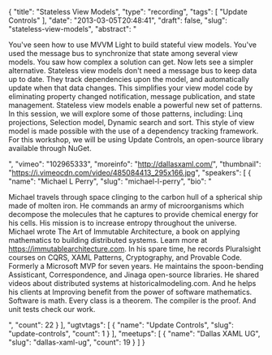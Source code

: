 {
  "title": "Stateless View Models",
  "type": "recording",
  "tags": [
    "Update Controls"
  ],
  "date": "2013-03-05T20:48:41",
  "draft": false,
  "slug": "stateless-view-models",
  "abstract": "<p>You've seen how to use MVVM Light to build stateful view models. You've used the message bus to synchronize that state among several view models. You saw how complex a solution can get. Now lets see a simpler alternative. Stateless view models don't need a message bus to keep data up to date. They track dependencies upon the model, and automatically update when that data changes. This simplifies your view model code by eliminating property changed notification, message publication, and state management. Stateless view models enable a powerful new set of patterns. In this session, we will explore some of those patterns, including: Linq projections, Selection model, Dynamic search and sort. This style of view model is made possible with the use of a dependency tracking framework. For this workshop, we will be using Update Controls, an open-source library available through NuGet.</p>",
  "vimeo": "102965333",
  "moreinfo": "http://dallasxaml.com/",
  "thumbnail": "https://i.vimeocdn.com/video/485084413_295x166.jpg",
  "speakers": [
    {
      "name": "Michael L Perry",
      "slug": "michael-l-perry",
      "bio": "<p>Michael travels through space clinging to the carbon hull of a spherical ship made of molten iron. He commands an army of microorganisms which decompose the molecules that he captures to provide chemical energy for his cells. His mission is to increase entropy throughout the universe. Michael wrote The Art of Immutable Architecture, a book on applying mathematics to building distributed systems. Learn more at https://immutablearchitecture.com. In his spare time, he records Pluralsight courses on CQRS, XAML Patterns, Cryptography, and Provable Code. Formerly a Microsoft MVP for seven years. He maintains the spoon-bending Assisticant, Correspondence, and Jinaga open-source libraries. He shared videos about distributed systems at historicalmodeling.com. And he helps his clients at Improving benefit from the power of software mathematics. Software is math. Every class is a theorem. The compiler is the proof. And unit tests check our work.</p>",
      "count": 22
    }
  ],
  "ugtvtags": [
    {
      "name": "Update Controls",
      "slug": "update-controls",
      "count": 1
    }
  ],
  "meetups": [
    {
      "name": "Dallas XAML UG",
      "slug": "dallas-xaml-ug",
      "count": 19
    }
  ]
}